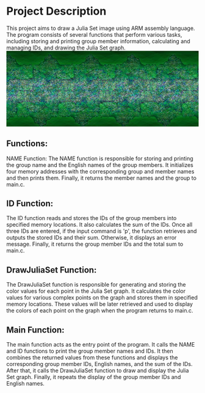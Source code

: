 # Project Description
This project aims to draw a Julia Set image using ARM assembly language. The program consists of several functions that perform various tasks, including storing and printing group member information, calculating and managing IDs, and drawing the Julia Set graph.   ![image](https://github.com/lhan0123/CYCU-Assembly-DrawjuliaSet/blob/main/images/result.JPG)

## Functions:
NAME Function:
The NAME function is responsible for storing and printing the group name and the English names of the group members. It initializes four memory addresses with the corresponding group and member names and then prints them. Finally, it returns the member names and the group to main.c.

## ID Function:
The ID function reads and stores the IDs of the group members into specified memory locations. It also calculates the sum of the IDs. Once all three IDs are entered, if the input command is 'p', the function retrieves and outputs the stored IDs and their sum. Otherwise, it displays an error message. Finally, it returns the group member IDs and the total sum to main.c.

## DrawJuliaSet Function:
The DrawJuliaSet function is responsible for generating and storing the color values for each point in the Julia Set graph. It calculates the color values for various complex points on the graph and stores them in specified memory locations. These values will be later retrieved and used to display the colors of each point on the graph when the program returns to main.c.

## Main Function:
The main function acts as the entry point of the program. It calls the NAME and ID functions to print the group member names and IDs. It then combines the returned values from these functions and displays the corresponding group member IDs, English names, and the sum of the IDs. After that, it calls the DrawJuliaSet function to draw and display the Julia Set graph. Finally, it repeats the display of the group member IDs and English names.
